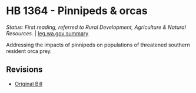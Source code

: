 # HB 1364 - Pinnipeds & orcas
*Status: First reading, referred to Rural Development, Agriculture & Natural Resources.* | [leg.wa.gov summary](https://app.leg.wa.gov/billsummary?BillNumber=1364&Year=2021)

Addressing the impacts of pinnipeds on populations of threatened southern resident orca prey.

## Revisions
* [Original Bill](1/)